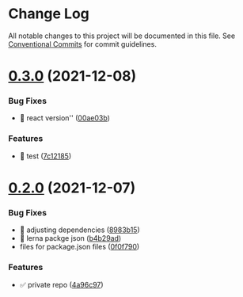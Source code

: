 # Change Log

All notable changes to this project will be documented in this file.
See [Conventional Commits](https://conventionalcommits.org) for commit guidelines.

# [0.3.0](https://github.com/edvansts/design-system/compare/v0.2.0...v0.3.0) (2021-12-08)


### Bug Fixes

* :bug: react version'' ([00ae03b](https://github.com/edvansts/design-system/commit/00ae03be10e17622b10fe69581570af60103be21))


### Features

* :poop: test ([7c12185](https://github.com/edvansts/design-system/commit/7c1218583a5d9565dda7d02d99f041fac30a3535))





# [0.2.0](https://github.com/edvansts/design-system/compare/v0.1.1...v0.2.0) (2021-12-07)


### Bug Fixes

* :bug: adjusting dependencies ([8983b15](https://github.com/edvansts/design-system/commit/8983b158a2986b0e8dfdb56fc97b01dbea1f3af1))
* :bug: lerna packge json ([b4b29ad](https://github.com/edvansts/design-system/commit/b4b29ade77e42773a95a2d0ba6758cbe7183c867))
* files for package.json files ([0f0f790](https://github.com/edvansts/design-system/commit/0f0f790b3847d2f99095b560da5b090772eb3ddb))


### Features

* :white_check_mark: private repo ([4a96c97](https://github.com/edvansts/design-system/commit/4a96c978cbb6fa972e0637eca84c2946504b80af))
